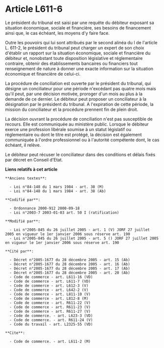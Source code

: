 # Article L611-6

Le président du tribunal est saisi par une requête du débiteur exposant sa situation économique, sociale et financière, ses
besoins de financement ainsi que, le cas échéant, les moyens d'y faire face.

Outre les pouvoirs qui lui sont attribués par le second alinéa du I de l'article L. 611-2, le président du tribunal peut
charger un expert de son choix d'établir un rapport sur la situation économique, sociale et financière du débiteur et,
nonobstant toute disposition législative et réglementaire contraire, obtenir des établissements bancaires ou financiers tout
renseignement de nature à donner une exacte information sur la situation économique et financière de celui-ci.

La procédure de conciliation est ouverte par le président du tribunal, qui désigne un conciliateur pour une période
n'excédant pas quatre mois mais qu'il peut, par une décision motivée, proroger d'un mois au plus à la demande de ce dernier.
Le débiteur peut proposer un conciliateur à la désignation par le président du tribunal. A l'expiration de cette période, la
mission du conciliateur et la procédure prennent fin de plein droit.

La décision ouvrant la procédure de conciliation n'est pas susceptible de recours. Elle est communiquée au ministère public.
Lorsque le débiteur exerce une profession libérale soumise à un statut législatif ou réglementaire ou dont le titre est
protégé, la décision est également communiquée à l'ordre professionnel ou à l'autorité compétente dont, le cas échéant, il
relève.

Le débiteur peut récuser le conciliateur dans des conditions et délais fixés par décret en Conseil d'Etat.

**Liens relatifs à cet article**

	**Anciens textes**:

	  - Loi n°84-148 du 1 mars 1984 - art. 38 (M)
	  - Loi n°84-148 du 1 mars 1984 - art. 38 (Ab)

	**Codifié par**:

	  - Ordonnance 2000-912 2000-09-18
	  - Loi n°2003-7 2003-01-03 art. 50 I (ratification)

	**Modifié par**:

	  - Loi n°2005-845 du 26 juillet 2005 - art. 1 (V) JORF 27 juillet 2005 en vigueur le 1er janvier 2006 sous réserve art. 190
	  - Loi n°2005-845 du 26 juillet 2005 - art. 5 () JORF 27 juillet 2005 en vigueur le 1er janvier 2006 sous réserve art. 190

	**Cité par**:

	  - Décret n°2005-1677 du 28 décembre 2005 - art. 15 (Ab)
	  - Décret n°2005-1677 du 28 décembre 2005 - art. 16 (Ab)
	  - Décret n°2005-1677 du 28 décembre 2005 - art. 17 (Ab)
	  - Décret n°2005-1677 du 28 décembre 2005 - art. 20 (Ab)
	  - Code de commerce - art. L611-16 (VD)
	  - Code de commerce - art. L611-7 (VD)
	  - Code de commerce - art. L612-3 (V)
	  - Code de commerce - art. L642-2 (V)
	  - Code de commerce - art. L811-10 (V)
	  - Code de commerce - art. L812-8 (M)
	  - Code de commerce - art. R611-22 (V)
	  - Code de commerce - art. R611-23 (V)
	  - Code de commerce - art. R611-27 (V)
	  - Code de commerce. - art. L623-3 (VD)
	  - Code de commerce. - art. R611-24 (V)
	  - Code du travail - art. L2325-55 (VD)

	**Cite**:

	  - Code de commerce. - art. L611-2 (M)
